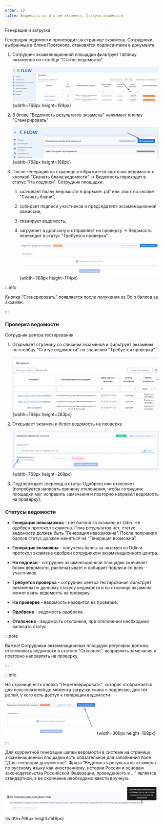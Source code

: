 ```yaml
---
order: 10
title: Ведомость по итогам экзамена. Статусы ведомости
---
```


Генерация и загрузка

Генерация ведомости происходит на странице экзамена. Сотрудники, выбранные в блоке Протокола, становятся подписантами в документе.

1. Сотрудник экзаменационной площадки фильтрует таблицу экзаменов по столбцу "Статус ведомости"

   ![](./vedomost-po-itogam-ekzamena.-statusy-vedomosti-3.png){width=768px height=184px}

2. В блоке "Ведомость результатов экзамена" нажимает кнопку "Сгенерировать"

   ![](./vedomost-po-itogam-ekzamena.-statusy-vedomosti-4.png){width=768px height=166px}

3. После генерации на странице отображается карточка ведомости с кнопкой "Скачать бланк ведомости" -> Ведомость переходит в статус "На подписи". Сотрудник площадки:

   1. скачивает бланк ведомости в формате .pdf или .docx по кнопке "Скачать бланк",

   2. собирает подписи участников и председателя экзаменационной комиссии,

   3. сканирует ведомость,

   4. загружает в дропзону и отправляет на проверку -> Ведомость переходит в статус "Требуется проверка".

      ![](./vedomost-po-itogam-ekzamena.-statusy-vedomosti-2.png){width=768px height=174px}

:::info 

Кнопка "Сгенерировать" появляется после получения из Odin баллов за экзамен.

:::

### **Проверка ведомости**

Сотрудник центра тестирования:

1. Открывает страницу со списком экзаменов и фильтрует экзамены по столбцу "Статус ведомости" по значению "Требуется проверка".

   ![](./vedomost-po-itogam-ekzamena.-statusy-vedomosti-5.png){width=768px height=283px}

2. Открывает экзамен и берёт ведомость на проверку.

   ![](./vedomost-po-itogam-ekzamena.-statusy-vedomosti-6.png){width=768px height=208px}

3. Подтверждает (переход в статус Одобрен) или отклоняет (потребуется написать причину отклонения, чтобы сотрудник площадки мог исправить замечания и повторно направил ведомость на проверку).

### **Статусы ведомости**

-  **Генерация невозможна** - нет баллов за экзамен из Odin. Не одобрен протокол экзамена. Пока результатов нет, статус ведомости должен быть “Генерация невозможна”. После получения баллов статус должен меняться на “Генерация возможна”.

-  **Генерация возможна** - получены баллы за экзамен из Odin и протокол экзамена одобрен сотрудником экзаменационного центра.

-  **На подписи** - сотрудник экзаменационной площадки скачивает бланк ведомости, распечатывает и собирает подписи со всех участников.

-  **Требуется проверка** - сотрудник центра тестирования фильтрует экзамены по данному статусу ведомости и на странице экзамена может взять ведомость на проверку.

-  **На проверке** - ведомость находится на проверке.

-  **Одобрена** - ведомость одобрена.

-  **Отклонена** - ведомость отклонена, при отклонении необходимо написать статус.

:::note 

Важно! Сотрудники экзаменационных площадок регулярно должны отслеживать ведомости в статусе "Отклонен", исправлять замечания и повторно направлять на проверку.

:::

:::info 

На странице есть кнопка "Перегенерировать", которая отображается для пользователей до момента загрузки скана с подписью, для тех ролей, у кого есть доступ к генерации ведомости         

![](./vedomost-po-itogam-ekzamena.-statusy-vedomosti-7.png){width=300px height=108px}

:::

Для корректной генерации шапки ведомости в системе на странице экзаменационной площадки есть обязательное для заполнения поле "Для генерации документов". Фраза "Ведомость результатов экзамена по русскому языку как иностранному, истории России и основам законодательства Российской Федерации, проведенного в ..." является стандартной, а ее окончание необходимо ввести вручную.

![](./vedomost-po-itogam-ekzamena.-statusy-vedomosti-8.png){width=768px height=148px}


